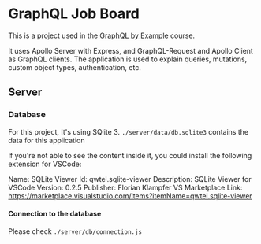# GraphQL Job Board

This is a project used in the [GraphQL by Example](https://www.udemy.com/course/graphql-by-example/?referralCode=7ACEB04674F000BAC061) course.

It uses Apollo Server with Express, and GraphQL-Request and Apollo Client as GraphQL clients. The application is used to explain queries, mutations, custom object types, authentication, etc.

## Server

### Database

For this project, It's using SQlite 3.
`./server/data/db.sqlite3` contains the data for this application

If you're not able to see the content inside it, you could install the following extension for VSCode: 

Name: SQLite Viewer
Id: qwtel.sqlite-viewer
Description: SQLite Viewer for VSCode
Version: 0.2.5
Publisher: Florian Klampfer
VS Marketplace Link: https://marketplace.visualstudio.com/items?itemName=qwtel.sqlite-viewer

#### Connection to the database

Please check `./server/db/connection.js`